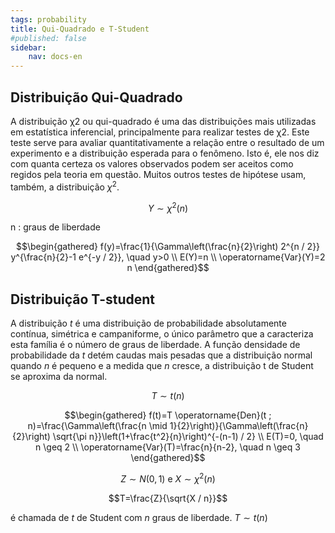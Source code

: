 ```yaml
---
tags: probability
title: Qui-Quadrado e T-Student
#published: false
sidebar:
    nav: docs-en
---
```


## Distribuição Qui-Quadrado

A distribuição χ2 ou qui-quadrado é uma das distribuições mais utilizadas em estatística inferencial, principalmente para realizar testes de χ2. Este teste serve para avaliar quantitativamente a relação entre o resultado de um experimento e a distribuição esperada para o fenômeno. Isto é, ele nos diz com quanta certeza os valores observados podem ser aceitos como regidos pela teoria em questão. Muitos outros testes de hipótese usam, também, a distribuição $\chi^2$.

$$Y \sim \chi^2(n)$$

$\mathrm{n}$ : graus de liberdade

$$\begin{gathered}
f(y)=\frac{1}{\Gamma\left(\frac{n}{2}\right) 2^{n / 2}} y^{\frac{n}{2}-1 e^{-y / 2}}, \quad y>0 \\
E(Y)=n \\
\operatorname{Var}(Y)=2 n
\end{gathered}$$

## Distribuição T-student

A distribuição $t$ é uma distribuição de probabilidade absolutamente contínua, simétrica e campaniforme, o único parâmetro que a caracteriza esta família é o número de graus de liberdade. A função densidade de probabilidade da $t$ detém caudas mais pesadas que a distribuição normal quando 
$n$ é pequeno e a medida que $n$ cresce, a distribuição t de Student se aproxima da normal.

$$T \sim t(n)$$

$$\begin{gathered}
f(t)=T \operatorname{Den}(t ; n)=\frac{\Gamma\left(\frac{n \mid 1}{2}\right)}{\Gamma\left(\frac{n}{2}\right) \sqrt{\pi n}}\left(1+\frac{t^2}{n}\right)^{-(n-1) / 2} \\
E(T)=0, \quad n \geq 2 \\
\operatorname{Var}(T)=\frac{n}{n-2}, \quad n \geq 3
\end{gathered}$$

$$Z \sim N(0,1) \text { e } X \sim \chi^2(n)$$

$$T=\frac{Z}{\sqrt{X / n}}$$

é chamada de $t$ de Student com $n$ graus de liberdade. $T \sim t(n)$
